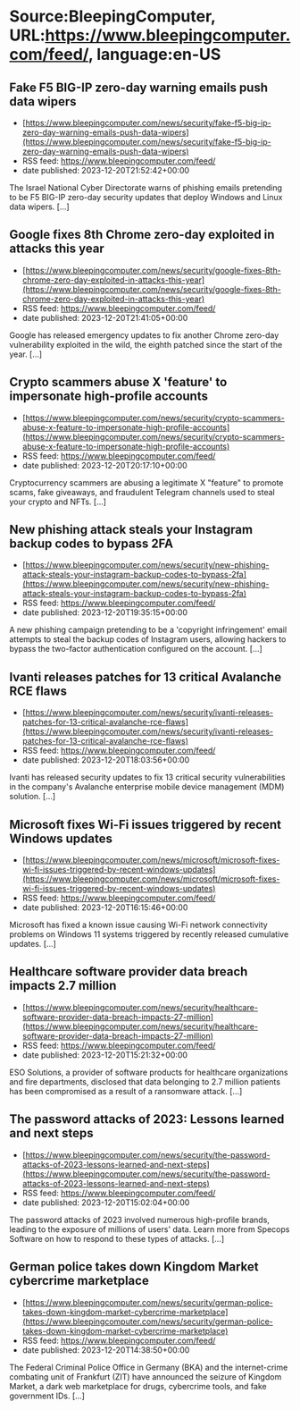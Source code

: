 # Source:BleepingComputer, URL:https://www.bleepingcomputer.com/feed/, language:en-US

## Fake F5 BIG-IP zero-day warning emails push data wipers
 - [https://www.bleepingcomputer.com/news/security/fake-f5-big-ip-zero-day-warning-emails-push-data-wipers](https://www.bleepingcomputer.com/news/security/fake-f5-big-ip-zero-day-warning-emails-push-data-wipers)
 - RSS feed: https://www.bleepingcomputer.com/feed/
 - date published: 2023-12-20T21:52:42+00:00

The Israel National Cyber Directorate warns of phishing emails pretending to be F5 BIG-IP zero-day security updates that deploy Windows and Linux data wipers. [...]

## Google fixes 8th Chrome zero-day exploited in attacks this year
 - [https://www.bleepingcomputer.com/news/security/google-fixes-8th-chrome-zero-day-exploited-in-attacks-this-year](https://www.bleepingcomputer.com/news/security/google-fixes-8th-chrome-zero-day-exploited-in-attacks-this-year)
 - RSS feed: https://www.bleepingcomputer.com/feed/
 - date published: 2023-12-20T21:41:05+00:00

Google has released emergency updates to fix another Chrome zero-day vulnerability exploited in the wild, the eighth patched since the start of the year. [...]

## Crypto scammers abuse X 'feature' to impersonate high-profile accounts
 - [https://www.bleepingcomputer.com/news/security/crypto-scammers-abuse-x-feature-to-impersonate-high-profile-accounts](https://www.bleepingcomputer.com/news/security/crypto-scammers-abuse-x-feature-to-impersonate-high-profile-accounts)
 - RSS feed: https://www.bleepingcomputer.com/feed/
 - date published: 2023-12-20T20:17:10+00:00

Cryptocurrency scammers are abusing a legitimate X "feature" to promote scams, fake giveaways, and fraudulent Telegram channels used to steal your crypto and NFTs. [...]

## New phishing attack steals your Instagram backup codes to bypass 2FA
 - [https://www.bleepingcomputer.com/news/security/new-phishing-attack-steals-your-instagram-backup-codes-to-bypass-2fa](https://www.bleepingcomputer.com/news/security/new-phishing-attack-steals-your-instagram-backup-codes-to-bypass-2fa)
 - RSS feed: https://www.bleepingcomputer.com/feed/
 - date published: 2023-12-20T19:35:15+00:00

A new phishing campaign pretending to be a 'copyright infringement' email attempts to steal the backup codes of Instagram users, allowing hackers to bypass the two-factor authentication configured on the account. [...]

## Ivanti releases patches for 13 critical Avalanche RCE flaws
 - [https://www.bleepingcomputer.com/news/security/ivanti-releases-patches-for-13-critical-avalanche-rce-flaws](https://www.bleepingcomputer.com/news/security/ivanti-releases-patches-for-13-critical-avalanche-rce-flaws)
 - RSS feed: https://www.bleepingcomputer.com/feed/
 - date published: 2023-12-20T18:03:56+00:00

​Ivanti has released security updates to fix 13 critical security vulnerabilities in the company's Avalanche enterprise mobile device management (MDM) solution. [...]

## Microsoft fixes Wi-Fi issues triggered by recent Windows updates
 - [https://www.bleepingcomputer.com/news/microsoft/microsoft-fixes-wi-fi-issues-triggered-by-recent-windows-updates](https://www.bleepingcomputer.com/news/microsoft/microsoft-fixes-wi-fi-issues-triggered-by-recent-windows-updates)
 - RSS feed: https://www.bleepingcomputer.com/feed/
 - date published: 2023-12-20T16:15:46+00:00

Microsoft has fixed a known issue causing Wi-Fi network connectivity problems on Windows 11 systems triggered by recently released cumulative updates. [...]

## Healthcare software provider data breach impacts 2.7 million
 - [https://www.bleepingcomputer.com/news/security/healthcare-software-provider-data-breach-impacts-27-million](https://www.bleepingcomputer.com/news/security/healthcare-software-provider-data-breach-impacts-27-million)
 - RSS feed: https://www.bleepingcomputer.com/feed/
 - date published: 2023-12-20T15:21:32+00:00

ESO Solutions, a provider of software products for healthcare organizations and fire departments, disclosed that data belonging to 2.7 million patients has been compromised as a result of a ransomware attack. [...]

## The password attacks of 2023: Lessons learned and next steps
 - [https://www.bleepingcomputer.com/news/security/the-password-attacks-of-2023-lessons-learned-and-next-steps](https://www.bleepingcomputer.com/news/security/the-password-attacks-of-2023-lessons-learned-and-next-steps)
 - RSS feed: https://www.bleepingcomputer.com/feed/
 - date published: 2023-12-20T15:02:04+00:00

The password attacks of 2023 involved numerous high-profile brands, leading to the exposure of millions of users' data. Learn more from Specops Software on how to respond to these types of attacks. [...]

## German police takes down Kingdom Market cybercrime marketplace
 - [https://www.bleepingcomputer.com/news/security/german-police-takes-down-kingdom-market-cybercrime-marketplace](https://www.bleepingcomputer.com/news/security/german-police-takes-down-kingdom-market-cybercrime-marketplace)
 - RSS feed: https://www.bleepingcomputer.com/feed/
 - date published: 2023-12-20T14:38:50+00:00

The Federal Criminal Police Office in Germany (BKA) and the internet-crime combating unit of Frankfurt (ZIT) have announced the seizure of Kingdom Market, a dark web marketplace for drugs, cybercrime tools, and fake government IDs. [...]

